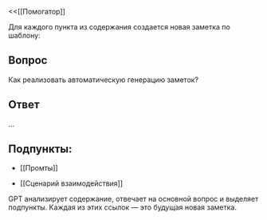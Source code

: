 <<[[Помогатор]]

Для каждого пункта из содержания создается новая заметка по шаблону:

## Вопрос
Как реализовать автоматическую генерацию заметок?
## Ответ
...
## Подпункты:
- [[Промты]]
    
- [[Сценарий взаимодействия]]


GPT анализирует содержание, отвечает на основной вопрос и выделяет подпункты. Каждая из этих ссылок — это будущая новая заметка.
